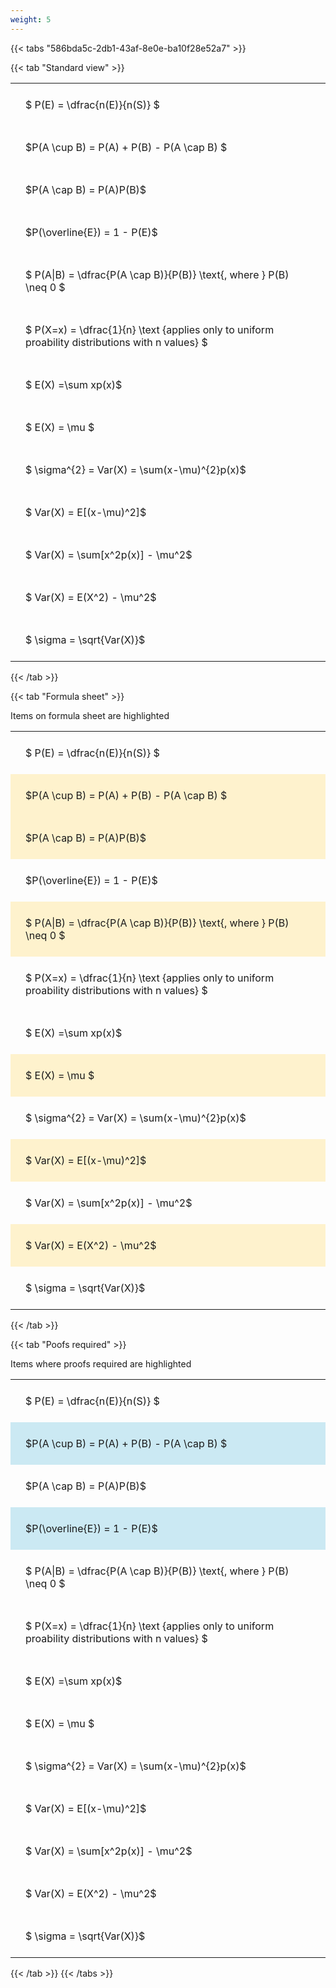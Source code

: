 ```yaml
---
weight: 5
---
```


{{< tabs "586bda5c-2db1-43af-8e0e-ba10f28e52a7" >}}

{{< tab "Standard view" >}}

<style type="text/css">
#T_d065a th.col_heading {
  text-align: left;
  font-size: 1em;
}
#T_d065a td {
  text-align: left;
  font-size: 1em;
  padding: 1.5em;
}
</style>
<table id="T_d065a">
  <thead>
  </thead>
  <tbody>
    <tr>
      <td id="T_d065a_row0_col0" class="data row0 col0" >$ P(E) = \dfrac{n(E)}{n(S)} $</td>
    </tr>
    <tr>
      <td id="T_d065a_row1_col0" class="data row1 col0" >$P(A \cup B) = P(A) + P(B) - P(A \cap B) $</td>
    </tr>
    <tr>
      <td id="T_d065a_row2_col0" class="data row2 col0" >$P(A \cap B)  = P(A)P(B)$</td>
    </tr>
    <tr>
      <td id="T_d065a_row3_col0" class="data row3 col0" >$P(\overline{E}) = 1 - P(E)$</td>
    </tr>
    <tr>
      <td id="T_d065a_row4_col0" class="data row4 col0" >$ P(A|B) = \dfrac{P(A \cap B)}{P(B)} \text{, where } P(B) \neq 0 $</td>
    </tr>
    <tr>
      <td id="T_d065a_row5_col0" class="data row5 col0" >$ P(X=x) =  \dfrac{1}{n} 
\text {applies only to uniform proability distributions with n values} $</td>
    </tr>
    <tr>
      <td id="T_d065a_row6_col0" class="data row6 col0" >$ E(X) =\sum xp(x)$</td>
    </tr>
    <tr>
      <td id="T_d065a_row7_col0" class="data row7 col0" >$ E(X) = \mu $</td>
    </tr>
    <tr>
      <td id="T_d065a_row8_col0" class="data row8 col0" >$ \sigma^{2} = Var(X) = \sum(x-\mu)^{2}p(x)$</td>
    </tr>
    <tr>
      <td id="T_d065a_row9_col0" class="data row9 col0" >$ Var(X) = E[(x-\mu)^2]$</td>
    </tr>
    <tr>
      <td id="T_d065a_row10_col0" class="data row10 col0" >$ Var(X) = \sum[x^2p(x)] - \mu^2$</td>
    </tr>
    <tr>
      <td id="T_d065a_row11_col0" class="data row11 col0" >$ Var(X) = E(X^2) - \mu^2$</td>
    </tr>
    <tr>
      <td id="T_d065a_row12_col0" class="data row12 col0" >$ \sigma = \sqrt{Var(X)}$</td>
    </tr>
  </tbody>
</table>
{{< /tab >}}

{{< tab "Formula sheet" >}}

Items on formula sheet are highlighted 
<br>
<style type="text/css">
#T_23c29 th.col_heading {
  text-align: left;
  font-size: 1em;
}
#T_23c29 td {
  text-align: left;
  font-size: 1em;
  padding: 1.5em;
}
#T_23c29_row0_col0, #T_23c29_row3_col0, #T_23c29_row5_col0, #T_23c29_row6_col0, #T_23c29_row8_col0, #T_23c29_row10_col0, #T_23c29_row12_col0 {
  background-color: rgba(0,0,0,0);
}
#T_23c29_row1_col0, #T_23c29_row2_col0, #T_23c29_row4_col0, #T_23c29_row7_col0, #T_23c29_row9_col0, #T_23c29_row11_col0 {
  background-color: rgba(255,194,10, 0.2);
}
</style>
<table id="T_23c29">
  <thead>
  </thead>
  <tbody>
    <tr>
      <td id="T_23c29_row0_col0" class="data row0 col0" >$ P(E) = \dfrac{n(E)}{n(S)} $</td>
    </tr>
    <tr>
      <td id="T_23c29_row1_col0" class="data row1 col0" >$P(A \cup B) = P(A) + P(B) - P(A \cap B) $</td>
    </tr>
    <tr>
      <td id="T_23c29_row2_col0" class="data row2 col0" >$P(A \cap B)  = P(A)P(B)$</td>
    </tr>
    <tr>
      <td id="T_23c29_row3_col0" class="data row3 col0" >$P(\overline{E}) = 1 - P(E)$</td>
    </tr>
    <tr>
      <td id="T_23c29_row4_col0" class="data row4 col0" >$ P(A|B) = \dfrac{P(A \cap B)}{P(B)} \text{, where } P(B) \neq 0 $</td>
    </tr>
    <tr>
      <td id="T_23c29_row5_col0" class="data row5 col0" >$ P(X=x) =  \dfrac{1}{n} 
\text {applies only to uniform proability distributions with n values} $</td>
    </tr>
    <tr>
      <td id="T_23c29_row6_col0" class="data row6 col0" >$ E(X) =\sum xp(x)$</td>
    </tr>
    <tr>
      <td id="T_23c29_row7_col0" class="data row7 col0" >$ E(X) = \mu $</td>
    </tr>
    <tr>
      <td id="T_23c29_row8_col0" class="data row8 col0" >$ \sigma^{2} = Var(X) = \sum(x-\mu)^{2}p(x)$</td>
    </tr>
    <tr>
      <td id="T_23c29_row9_col0" class="data row9 col0" >$ Var(X) = E[(x-\mu)^2]$</td>
    </tr>
    <tr>
      <td id="T_23c29_row10_col0" class="data row10 col0" >$ Var(X) = \sum[x^2p(x)] - \mu^2$</td>
    </tr>
    <tr>
      <td id="T_23c29_row11_col0" class="data row11 col0" >$ Var(X) = E(X^2) - \mu^2$</td>
    </tr>
    <tr>
      <td id="T_23c29_row12_col0" class="data row12 col0" >$ \sigma = \sqrt{Var(X)}$</td>
    </tr>
  </tbody>
</table>
{{< /tab >}}

{{< tab "Poofs required" >}}

Items where proofs required are highlighted 
<br>
<style type="text/css">
#T_20124 th.col_heading {
  text-align: left;
  font-size: 1em;
}
#T_20124 td {
  text-align: left;
  font-size: 1em;
  padding: 1.5em;
}
#T_20124_row0_col0, #T_20124_row2_col0, #T_20124_row4_col0, #T_20124_row5_col0, #T_20124_row6_col0, #T_20124_row7_col0, #T_20124_row8_col0, #T_20124_row9_col0, #T_20124_row10_col0, #T_20124_row11_col0, #T_20124_row12_col0 {
  background-color: rgba(0,0,0,0);
}
#T_20124_row1_col0, #T_20124_row3_col0 {
  background-color: rgba(0,150,200, 0.2);
}
</style>
<table id="T_20124">
  <thead>
  </thead>
  <tbody>
    <tr>
      <td id="T_20124_row0_col0" class="data row0 col0" >$ P(E) = \dfrac{n(E)}{n(S)} $</td>
    </tr>
    <tr>
      <td id="T_20124_row1_col0" class="data row1 col0" >$P(A \cup B) = P(A) + P(B) - P(A \cap B) $</td>
    </tr>
    <tr>
      <td id="T_20124_row2_col0" class="data row2 col0" >$P(A \cap B)  = P(A)P(B)$</td>
    </tr>
    <tr>
      <td id="T_20124_row3_col0" class="data row3 col0" >$P(\overline{E}) = 1 - P(E)$</td>
    </tr>
    <tr>
      <td id="T_20124_row4_col0" class="data row4 col0" >$ P(A|B) = \dfrac{P(A \cap B)}{P(B)} \text{, where } P(B) \neq 0 $</td>
    </tr>
    <tr>
      <td id="T_20124_row5_col0" class="data row5 col0" >$ P(X=x) =  \dfrac{1}{n} 
\text {applies only to uniform proability distributions with n values} $</td>
    </tr>
    <tr>
      <td id="T_20124_row6_col0" class="data row6 col0" >$ E(X) =\sum xp(x)$</td>
    </tr>
    <tr>
      <td id="T_20124_row7_col0" class="data row7 col0" >$ E(X) = \mu $</td>
    </tr>
    <tr>
      <td id="T_20124_row8_col0" class="data row8 col0" >$ \sigma^{2} = Var(X) = \sum(x-\mu)^{2}p(x)$</td>
    </tr>
    <tr>
      <td id="T_20124_row9_col0" class="data row9 col0" >$ Var(X) = E[(x-\mu)^2]$</td>
    </tr>
    <tr>
      <td id="T_20124_row10_col0" class="data row10 col0" >$ Var(X) = \sum[x^2p(x)] - \mu^2$</td>
    </tr>
    <tr>
      <td id="T_20124_row11_col0" class="data row11 col0" >$ Var(X) = E(X^2) - \mu^2$</td>
    </tr>
    <tr>
      <td id="T_20124_row12_col0" class="data row12 col0" >$ \sigma = \sqrt{Var(X)}$</td>
    </tr>
  </tbody>
</table>
{{< /tab >}}
{{< /tabs >}}